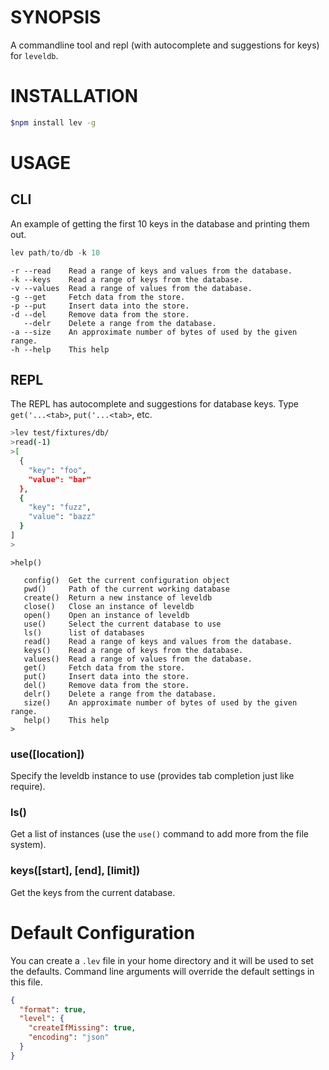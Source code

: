 # SYNOPSIS
A commandline tool and repl (with autocomplete and suggestions for keys) for `leveldb`.

# INSTALLATION
```bash
$npm install lev -g
```

# USAGE

## CLI
An example of getting the first 10 keys in the database and printing them out.
```js
lev path/to/db -k 10
```

```
-r --read    Read a range of keys and values from the database.
-k --keys    Read a range of keys from the database.
-v --values  Read a range of values from the database.
-g --get     Fetch data from the store.
-p --put     Insert data into the store.
-d --del     Remove data from the store.
   --delr    Delete a range from the database.
-a --size    An approximate number of bytes of used by the given range.
-h --help    This help
```

## REPL
The REPL has autocomplete and suggestions for database keys. Type 
`get('...<tab>`, `put('...<tab>`, etc. 

```bash
>lev test/fixtures/db/
>read(-1)
>[
  {
    "key": "foo",
    "value": "bar"
  },
  {
    "key": "fuzz",
    "value": "bazz"
  }
]
>
```

```
>help()

   config()  Get the current configuration object
   pwd()     Path of the current working database
   create()  Return a new instance of leveldb
   close()   Close an instance of leveldb
   open()    Open an instance of leveldb
   use()     Select the current database to use
   ls()      list of databases
   read()    Read a range of keys and values from the database.
   keys()    Read a range of keys from the database.
   values()  Read a range of values from the database.
   get()     Fetch data from the store.
   put()     Insert data into the store.
   del()     Remove data from the store.
   delr()    Delete a range from the database.
   size()    An approximate number of bytes of used by the given range.
   help()    This help
>
```

### use([location])
Specify the leveldb instance to use (provides tab completion just like require).

### ls()
Get a list of instances (use the `use()` command to add more from the file system).

### keys([start], [end], [limit])
Get the keys from the current database.


# Default Configuration
You can create a `.lev` file in your home directory and it will be used to set the 
defaults. Command line arguments will override the default settings in this file.

```json
{
  "format": true,
  "level": {
    "createIfMissing": true,
    "encoding": "json"
  }
}

```
